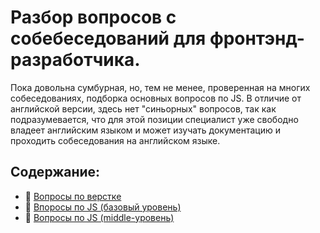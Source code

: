 # Разбор вопросов с собебеседований для фронтэнд-разработчика.

Пока довольна сумбурная, но, тем не менее, проверенная на многих собеседованиях, подборка основных вопросов по JS.
В отличие от английской версии, здесь нет "синьорных" вопросов, так как подразумевается, что для этой позиции специалист уже свободно владеет английским языком
и может изучать документацию и проходить собеседования на английском языке.

## Содержание:
- :page_with_curl: [Вопросы по верстке](./html-css_interview.md)
- :page_with_curl: [Впоросы по JS (базовый уровень)](./js_interview_basics.md)
- :page_with_curl: [Вопросы по JS (middle-уровень)](./js_interview_middle.md)